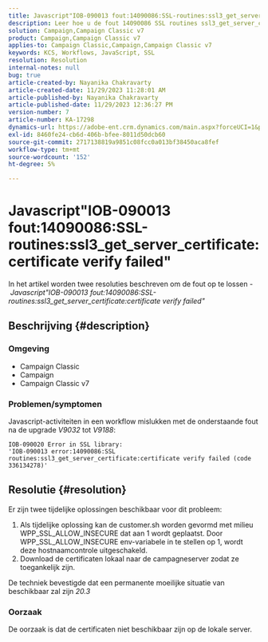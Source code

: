 ```yaml
---
title: Javascript"IOB-090013 fout:14090086:SSL-routines:ssl3_get_server_certificate:certificate verify failed"
description: Leer hoe u de fout 14090086 SSL routines ssl3_get_server_certificate van Javascript IOB-090013 verhelpt.
solution: Campaign,Campaign Classic v7
product: Campaign,Campaign Classic v7
applies-to: Campaign Classic,Campaign,Campaign Classic v7
keywords: KCS, Workflows, JavaScript, SSL
resolution: Resolution
internal-notes: null
bug: true
article-created-by: Nayanika Chakravarty
article-created-date: 11/29/2023 11:28:01 AM
article-published-by: Nayanika Chakravarty
article-published-date: 11/29/2023 12:36:27 PM
version-number: 7
article-number: KA-17298
dynamics-url: https://adobe-ent.crm.dynamics.com/main.aspx?forceUCI=1&pagetype=entityrecord&etn=knowledgearticle&id=a1576354-aa8e-ee11-8179-6045bd006239
exl-id: 8460fe24-cb6d-406b-bfee-8011d50dcb60
source-git-commit: 2717138819a9851c08fcc0a013bf38450aca8fef
workflow-type: tm+mt
source-wordcount: '152'
ht-degree: 5%

---
```


# Javascript&quot;IOB-090013 fout:14090086:SSL-routines:ssl3_get_server_certificate:certificate verify failed&quot;


In het artikel worden twee resoluties beschreven om de fout op te lossen - *Javascript&quot;IOB-090013 fout:14090086:SSL-routines:ssl3_get_server_certificate:certificate verify failed&quot;*

## Beschrijving {#description}


### Omgeving

- Campaign Classic
- Campaign
- Campaign Classic v7


### Problemen/symptomen

Javascript-activiteiten in een workflow mislukken met de onderstaande fout na de upgrade *V9032* tot *V9188*:


```
IOB-090020 Error in SSL library: 
'IOB-090013 error:14090086:SSL routines:ssl3_get_server_certificate:certificate verify failed (code 336134278)'
```



## Resolutie {#resolution}


Er zijn twee tijdelijke oplossingen beschikbaar voor dit probleem:

1. Als tijdelijke oplossing kan de customer.sh worden gevormd met milieu WPP_SSL_ALLOW_INSECURE dat aan 1 wordt geplaatst. Door WPP_SSL_ALLOW_INSECURE env-variabele in te stellen op 1, wordt deze hostnaamcontrole uitgeschakeld.
2. Download de certificaten lokaal naar de campagneserver zodat ze toegankelijk zijn.


De techniek bevestigde dat een permanente moeilijke situatie van beschikbaar zal zijn *20.3*

### Oorzaak

De oorzaak is dat de certificaten niet beschikbaar zijn op de lokale server.
